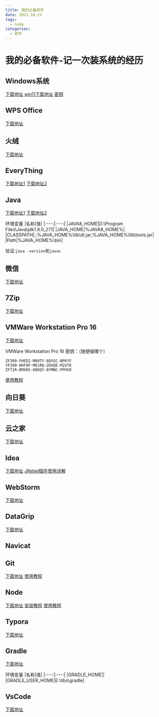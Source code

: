 ```yaml
---
title: 我的必备软件
date: 2021-10-23
tags:
  - node
categories:
  - 软件
---
```


# 我的必备软件-记一次装系统的经历

## Windows系统

[下载地址](https://www.microsoft.com/zh-cn/software-download)
[win11下载地址](https://www.microsoft.com/zh-cn/software-download/windows11)
[密钥](http://www.benbenyouxi.com/wenzhang/jihuo/5284.html)

## WPS Office

[下载地址](https://www.wps.cn)

## 火绒

[下载地址](https://www.huorong.cn)

## EveryThing

[下载地址1](https://www.voidtools.com/zh-cn)
[下载地址2](https://everything.en.softonic.com)

## Java

[下载地址1](https://www.oracle.com/java/technologies/javase-downloads.html)
[下载地址2](https://www.java.com/zh-CN)

环境变量
|名称|值|
|:---:|:---:|
|JAVA8_HOME|D:\Program Files\Java\jdk1.8.0_271|
|JAVA_HOME|%JAVA8_HOME%|
|CLASSPATH|.;%JAVA_HOME%\lib\dt.jar;%JAVA_HOME%\lib\tools.jar|
|Path|%JAVA_HOME%\bin|

验证:`java -version`和`javac`

## 微信

[下载地址](https://weixin.qq.com)

## 7Zip

[下载地址](https://www.7-zip.org)

## VMWare Workstation Pro 16
[下载地址](https://www.vmware.com/go/getworkstation-win)

VMWare Workstation Pro 16 密钥：（随便输哪个）
```
ZF3R0-FHED2-M80TY-8QYGC-NPKYF
YF390-0HF8P-M81RQ-2DXQE-M2UT6
ZF71R-DMX85-08DQY-8YMNC-PPHV8
```
[使用教程](/blogs/Linux/vmware-install-minimal-centos7.html)

## 向日葵

[下载地址](https://sunlogin.oray.com/download)

## 云之家

[下载地址](https://www.yunzhijia.com)

## Idea

[下载地址](https://www.jetbrains.com/zh-cn/idea)
[JRebel插件使用详解](https://blog.csdn.net/lianghecai52171314/article/details/105637251)

## WebStorm

[下载地址](https://www.jetbrains.com/zh-cn/webstorm)

## DataGrip

[下载地址](https://www.jetbrains.com/zh-cn/datagrip)

## Navicat

## Git

[下载地址](https://git-scm.com)
[使用教程](/blogs/Git/git-guide.html)

## Node

[下载地址](https://nodejs.org/zh-cn)
[安装教程](https://www.runoob.com/nodejs/nodejs-install-setup.html)
[使用教程](/blogs/Node.js/nodejs-install.html)

## Typora

[下载地址](https://typora.io)

## Gradle

[下载地址](https://gradle.org/releases)

环境变量
|名称|值|
|:---:|:---:|
|GRADLE_HOME||
|GRADLE_USER_HOME|E:\libs\gradle|

## VsCode

[下载地址](https://code.visualstudio.com)
